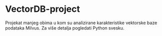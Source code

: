 # VectorDB-project
Projekat manjeg obima u kom su analizirane karakteristike vektorske baze podataka Milvus. Za više detalja pogledati Python svesku. 

